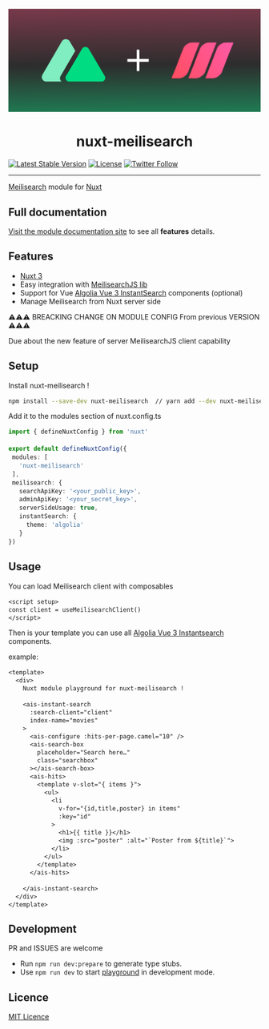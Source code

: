 [![xlanex6/nuxt-meilisearch](./docs/static/preview.png)](https://nuxt-meilisearch-docs.netlify.app/)


<h1 align='center'>
nuxt-meilisearch
</h1>
<p align='center'>

[![Latest Stable Version](https://img.shields.io/npm/v/nuxt-meilisearch.svg?style=for-the-badge)](https://www.npmjs.com/package/nuxt-meilisearch) [![License](https://img.shields.io/npm/l/nuxt-meilisearch.svg?style=for-the-badge)](https://www.npmjs.com/package/nuxt-meilisearch) [![Twitter Follow](https://img.shields.io/twitter/follow/xlanex6?color=1DA1F2&logo=twitter&style=for-the-badge)](https://twitter.com/xlanex6)

</p>

---

[Meilisearch](https://www.meilisearch.com) module for [Nuxt](https://v3.nuxtjs.org)

## Full documentation 

[Visit the module documentation site](https://nuxt-meilisearch-docs.netlify.app) to see all **features** details.

## Features

 - [Nuxt 3](https://v3.nuxtjs.org)
 - Easy integration with [MeilisearchJS lib](https://github.com/meilisearch/instant-meilisearch)
 - Support for Vue [Algolia Vue 3 InstantSearch](https://github.com/algolia/vue-instantsearch) components (optional) 
 - Manage Meilisearch from Nuxt server side 


 ⚠️⚠️⚠️  BREACKING CHANGE ON MODULE CONFIG From previous VERSION ⚠️⚠️⚠️
 
 Due about the new feature of server MeilisearchJS client capability

 ## Setup 

 Install nuxt-meilisearch !

 ```bash
npm install --save-dev nuxt-meilisearch  // yarn add --dev nuxt-meilisearch
 ```

Add it to the modules section of nuxt.config.ts

 ```ts
import { defineNuxtConfig } from 'nuxt'

export default defineNuxtConfig({
  modules: [
    'nuxt-meilisearch'
  ],
  meilisearch: {
    searchApiKey: '<your_public_key>',
    adminApiKey: '<your_secret_key>',
    serverSideUsage: true,
    instantSearch: {
      theme: 'algolia'
    }
})
```

## Usage

You can load Meilisearch client with composables 

```vue
<script setup>
const client = useMeilisearchClient()
</script>

```

Then is your template you can use all [Algolia Vue 3 Instantsearch](https://github.com/algolia/vue-instantsearch) components. 

example: 

```vue
<template>
  <div>
    Nuxt module playground for nuxt-meilisearch !

    <ais-instant-search
      :search-client="client"
      index-name="movies"
    >
      <ais-configure :hits-per-page.camel="10" />
      <ais-search-box
        placeholder="Search here…"
        class="searchbox"
      ></ais-search-box>
      <ais-hits>
        <template v-slot="{ items }">
          <ul>
            <li
              v-for="{id,title,poster} in items"
              :key="id"
            >
              <h1>{{ title }}</h1>
              <img :src="poster" :alt="`Poster from ${title}`">
            </li>
          </ul>
        </template>
      </ais-hits>

    </ais-instant-search>
  </div>
</template>
```




## Development 

PR and ISSUES are welcome

- Run `npm run dev:prepare` to generate type stubs.
- Use `npm run dev` to start [playground](./playground) in development mode.

## Licence

[MIT Licence](./LICENCE)


<!-- Badges -->

<!-- [npm-version-src]: https://img.shields.io/npm/v/@nuxtjs/partytown/latest.svg
[npm-version-href]: https://npmjs.com/package/@nuxtjs/partytown
[npm-downloads-src]: https://img.shields.io/npm/dm/@nuxtjs/partytown.svg
[npm-downloads-href]: https://npmjs.com/package/@nuxtjs/partytown
[github-actions-ci-src]: https://github.com/nuxt-community/partytown-module/workflows/ci/badge.svg
[github-actions-ci-href]: https://github.com/nuxt-community/partytown-module/actions?query=workflow%3Aci
[codecov-src]: https://img.shields.io/codecov/c/github/nuxt-community/partytown-module.svg
[codecov-href]: https://codecov.io/gh/nuxt-community/partytown-module
[license-src]: https://img.shields.io/npm/l/@nuxtjs/partytown.svg
[license-href]: https://npmjs.com/package/@nuxtjs/partytown -->
